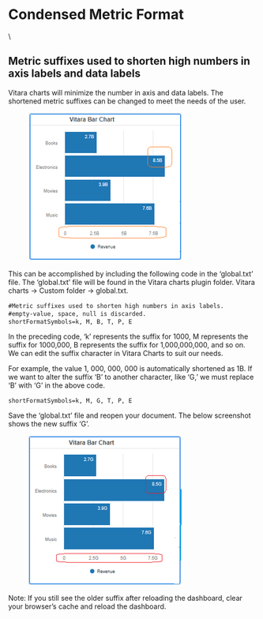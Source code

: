# Condensed Metric Format

\


## Metric suffixes used to shorten high numbers in axis labels and data labels <a href="#metric-suffixes-used-to-shorten-high-numbers-in-axis-labels-and-data-labels" id="metric-suffixes-used-to-shorten-high-numbers-in-axis-labels-and-data-labels"></a>

Vitara charts will minimize the number in axis and data labels. The shortened metric suffixes can be changed to meet the needs of the user.

<figure><img src="../.gitbook/assets/image33 (1).png" alt=""><figcaption></figcaption></figure>

This can be accomplished by including the following code in the ‘global.txt’ file. The ‘global.txt’ file will be found in the Vitara charts plugin folder. Vitara charts → Custom folder → global.txt.

```
#Metric suffixes used to shorten high numbers in axis labels.
#empty-value, space, null is discarded.
shortFormatSymbols=k, M, B, T, P, E
```

In the preceding code, ‘k’ represents the suffix for 1000, M represents the suffix for 1000,000, B represents the suffix for 1,000,000,000, and so on. We can edit the suffix character in Vitara Charts to suit our needs.

For example, the value 1, 000, 000, 000  is automatically shortened as 1B. If we want to alter the suffix ‘B’ to another character, like ‘G,’ we must replace ‘B’ with ‘G’ in the above code.

```
shortFormatSymbols=k, M, G, T, P, E 
```

Save the ‘global.txt’ file and reopen your document. The below screenshot shows the new suffix ‘G’.

<figure><img src="../.gitbook/assets/image79.png" alt=""><figcaption></figcaption></figure>

Note: If you still see the older suffix after reloading the dashboard, clear your browser’s cache and reload the dashboard.
